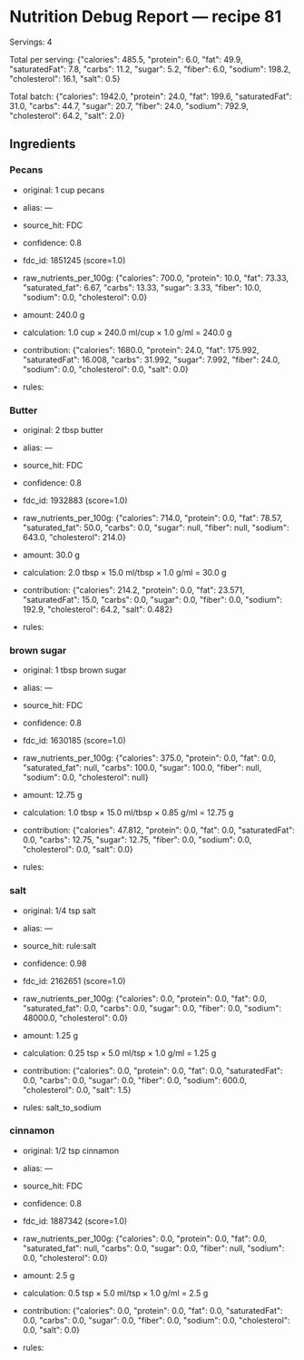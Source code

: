 # Nutrition Debug Report — recipe 81

Servings: 4

Total per serving: {"calories": 485.5, "protein": 6.0, "fat": 49.9, "saturatedFat": 7.8, "carbs": 11.2, "sugar": 5.2, "fiber": 6.0, "sodium": 198.2, "cholesterol": 16.1, "salt": 0.5}

Total batch: {"calories": 1942.0, "protein": 24.0, "fat": 199.6, "saturatedFat": 31.0, "carbs": 44.7, "sugar": 20.7, "fiber": 24.0, "sodium": 792.9, "cholesterol": 64.2, "salt": 2.0}


## Ingredients

### Pecans

- original: 1 cup pecans

- alias: —

- source_hit: FDC

- confidence: 0.8

- fdc_id: 1851245 (score=1.0)

- raw_nutrients_per_100g: {"calories": 700.0, "protein": 10.0, "fat": 73.33, "saturated_fat": 6.67, "carbs": 13.33, "sugar": 3.33, "fiber": 10.0, "sodium": 0.0, "cholesterol": 0.0}

- amount: 240.0 g

- calculation: 1.0 cup × 240.0 ml/cup × 1.0 g/ml = 240.0 g

- contribution: {"calories": 1680.0, "protein": 24.0, "fat": 175.992, "saturatedFat": 16.008, "carbs": 31.992, "sugar": 7.992, "fiber": 24.0, "sodium": 0.0, "cholesterol": 0.0, "salt": 0.0}

- rules: 



### Butter

- original: 2 tbsp butter

- alias: —

- source_hit: FDC

- confidence: 0.8

- fdc_id: 1932883 (score=1.0)

- raw_nutrients_per_100g: {"calories": 714.0, "protein": 0.0, "fat": 78.57, "saturated_fat": 50.0, "carbs": 0.0, "sugar": null, "fiber": null, "sodium": 643.0, "cholesterol": 214.0}

- amount: 30.0 g

- calculation: 2.0 tbsp × 15.0 ml/tbsp × 1.0 g/ml = 30.0 g

- contribution: {"calories": 214.2, "protein": 0.0, "fat": 23.571, "saturatedFat": 15.0, "carbs": 0.0, "sugar": 0.0, "fiber": 0.0, "sodium": 192.9, "cholesterol": 64.2, "salt": 0.482}

- rules: 



### brown sugar

- original: 1 tbsp brown sugar

- alias: —

- source_hit: FDC

- confidence: 0.8

- fdc_id: 1630185 (score=1.0)

- raw_nutrients_per_100g: {"calories": 375.0, "protein": 0.0, "fat": 0.0, "saturated_fat": null, "carbs": 100.0, "sugar": 100.0, "fiber": null, "sodium": 0.0, "cholesterol": null}

- amount: 12.75 g

- calculation: 1.0 tbsp × 15.0 ml/tbsp × 0.85 g/ml = 12.75 g

- contribution: {"calories": 47.812, "protein": 0.0, "fat": 0.0, "saturatedFat": 0.0, "carbs": 12.75, "sugar": 12.75, "fiber": 0.0, "sodium": 0.0, "cholesterol": 0.0, "salt": 0.0}

- rules: 



### salt

- original: 1/4 tsp salt

- alias: —

- source_hit: rule:salt

- confidence: 0.98

- fdc_id: 2162651 (score=1.0)

- raw_nutrients_per_100g: {"calories": 0.0, "protein": 0.0, "fat": 0.0, "saturated_fat": 0.0, "carbs": 0.0, "sugar": 0.0, "fiber": 0.0, "sodium": 48000.0, "cholesterol": 0.0}

- amount: 1.25 g

- calculation: 0.25 tsp × 5.0 ml/tsp × 1.0 g/ml = 1.25 g

- contribution: {"calories": 0.0, "protein": 0.0, "fat": 0.0, "saturatedFat": 0.0, "carbs": 0.0, "sugar": 0.0, "fiber": 0.0, "sodium": 600.0, "cholesterol": 0.0, "salt": 1.5}

- rules: salt_to_sodium



### cinnamon

- original: 1/2 tsp cinnamon

- alias: —

- source_hit: FDC

- confidence: 0.8

- fdc_id: 1887342 (score=1.0)

- raw_nutrients_per_100g: {"calories": 0.0, "protein": 0.0, "fat": 0.0, "saturated_fat": null, "carbs": 0.0, "sugar": 0.0, "fiber": null, "sodium": 0.0, "cholesterol": 0.0}

- amount: 2.5 g

- calculation: 0.5 tsp × 5.0 ml/tsp × 1.0 g/ml = 2.5 g

- contribution: {"calories": 0.0, "protein": 0.0, "fat": 0.0, "saturatedFat": 0.0, "carbs": 0.0, "sugar": 0.0, "fiber": 0.0, "sodium": 0.0, "cholesterol": 0.0, "salt": 0.0}

- rules: 


